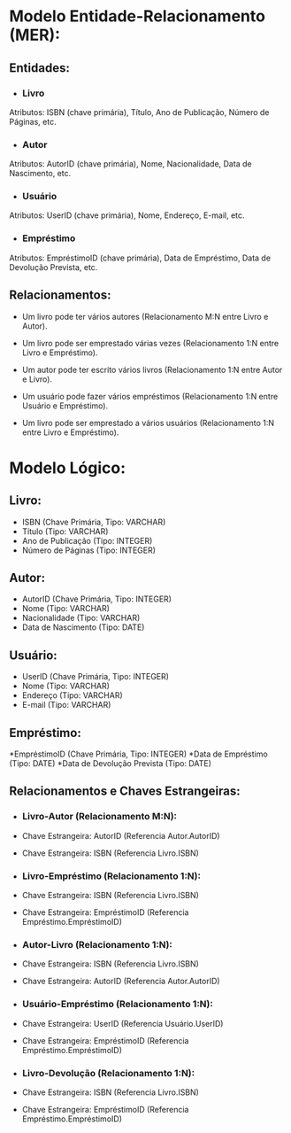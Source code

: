 # Modelo Entidade-Relacionamento (MER):

## Entidades:

* ### Livro
Atributos: ISBN (chave primária), Título, Ano de Publicação, Número de Páginas, etc.

* ### Autor
Atributos: AutorID (chave primária), Nome, Nacionalidade, Data de Nascimento, etc.

* ### Usuário
Atributos: UserID (chave primária), Nome, Endereço, E-mail, etc.

* ### Empréstimo
Atributos: EmpréstimoID (chave primária), Data de Empréstimo, Data de Devolução Prevista, etc.

## Relacionamentos:

* Um livro pode ter vários autores (Relacionamento M:N entre Livro e Autor).

* Um livro pode ser emprestado várias vezes (Relacionamento 1:N entre Livro e Empréstimo).

* Um autor pode ter escrito vários livros (Relacionamento 1:N entre Autor e Livro).

* Um usuário pode fazer vários empréstimos (Relacionamento 1:N entre Usuário e Empréstimo).

* Um livro pode ser emprestado a vários usuários (Relacionamento 1:N entre Livro e Empréstimo).


# Modelo Lógico:

## Livro:

* ISBN (Chave Primária, Tipo: VARCHAR)
* Título (Tipo: VARCHAR)
* Ano de Publicação (Tipo: INTEGER)
* Número de Páginas (Tipo: INTEGER)

## Autor:

* AutorID (Chave Primária, Tipo: INTEGER)
* Nome (Tipo: VARCHAR)
* Nacionalidade (Tipo: VARCHAR)
* Data de Nascimento (Tipo: DATE)

## Usuário:

* UserID (Chave Primária, Tipo: INTEGER)
* Nome (Tipo: VARCHAR)
* Endereço (Tipo: VARCHAR)
* E-mail (Tipo: VARCHAR)

## Empréstimo:

*EmpréstimoID (Chave Primária, Tipo: INTEGER)
*Data de Empréstimo (Tipo: DATE)
*Data de Devolução Prevista (Tipo: DATE)

## Relacionamentos e Chaves Estrangeiras:

* ### Livro-Autor (Relacionamento M:N):
* Chave Estrangeira: AutorID (Referencia Autor.AutorID)
* Chave Estrangeira: ISBN (Referencia Livro.ISBN)

* ### Livro-Empréstimo (Relacionamento 1:N):
* Chave Estrangeira: ISBN (Referencia Livro.ISBN)
* Chave Estrangeira: EmpréstimoID (Referencia Empréstimo.EmpréstimoID)

* ### Autor-Livro (Relacionamento 1:N):
* Chave Estrangeira: ISBN (Referencia Livro.ISBN)
* Chave Estrangeira: AutorID (Referencia Autor.AutorID)

* ### Usuário-Empréstimo (Relacionamento 1:N):
* Chave Estrangeira: UserID (Referencia Usuário.UserID)
* Chave Estrangeira: EmpréstimoID (Referencia Empréstimo.EmpréstimoID)

* ### Livro-Devolução (Relacionamento 1:N):
* Chave Estrangeira: ISBN (Referencia Livro.ISBN)
* Chave Estrangeira: EmpréstimoID (Referencia Empréstimo.EmpréstimoID)
